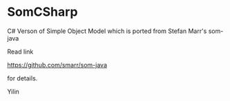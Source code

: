 # SomCSharp
C# Verson of Simple Object Model which is ported from Stefan Marr's som-java 

Read link 

https://github.com/smarr/som-java

for details.

Yilin
